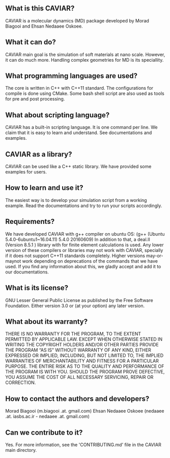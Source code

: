 

## What is this CAVIAR?
CAVIAR is a molecular dynamics (MD) package developed by Morad Biagooi and 
Ehsan Nedaaee Oskoee. 


## What it can do?
CAVIAR main goal is the simulation of soft materials at nano scale. However,
it can do much more. Handling complex geometries for MD is its speciallity.


## What programming languages are used?
The core is written in C++ with C++11 standard. The configurations for compile
is done using CMake. Some bash shell script are also used as tools for pre and
post processing. 


## What about scripting language?
CAVIAR has a built-in scripting language. It is one command per line. 
We claim that it is easy to learn and understand. See documentations and 
examples.


## CAVIAR as a library?
CAVIAR can be used like a C++ static library. We have provided some examples
for users.


## How to learn and use it?
The easiest way is to develop your simulation script from a working example.
Read the documentations and try to run your scripts accordingly.


## Requirements?
We have developed CAVIAR with g++ compiler on ubuntu OS:
  (g++ (Ubuntu 5.4.0-6ubuntu1~16.04.11) 5.4.0 20160609)
In addition to that, a deal.II (Version 8.5.1 ) library with for finite element 
calculations is used. 
Any lower version of these compilers or libraries may not work with CAVIAR,
specially if it does not support C++11 standards completely.
Higher versions may-or-maynot work depending on deprecations of the commands
that we have used. If you find any information about this, we gladly accept and
add it to our documentations.


## What is its license?
GNU Lesser General Public License as published by the Free Software Foundation.
Either version 3.0 or (at your option) any later version.


## What about its warranty?
THERE IS NO WARRANTY FOR THE PROGRAM, TO THE EXTENT PERMITTED BY APPLICABLE LAW.
EXCEPT WHEN OTHERWISE STATED IN WRITING THE COPYRIGHT HOLDERS AND/OR OTHER 
PARTIES PROVIDE THE PROGRAM “AS IS” WITHOUT WARRANTY OF ANY KIND, EITHER 
EXPRESSED OR IMPLIED, INCLUDING, BUT NOT LIMITED TO, THE IMPLIED WARRANTIES OF 
MERCHANTABILITY AND FITNESS FOR A PARTICULAR PURPOSE. THE ENTIRE RISK AS TO THE 
QUALITY AND PERFORMANCE OF THE PROGRAM IS WITH YOU. SHOULD THE PROGRAM PROVE
DEFECTIVE, YOU ASSUME THE COST OF ALL NECESSARY SERVICING, REPAIR OR CORRECTION.


## How to contact the authors and developers?
Morad Biagooi (m.biagooi .at. gmail.com)
Ehsan Nedaaee Oskoee (nedaaee .at. iasbs.ac.ir - nedaaee .at. gmail.com)


## Can we contribute to it?
Yes. For more information, see the 'CONTRIBUTING.md' file in the CAVIAR 
main directory.



